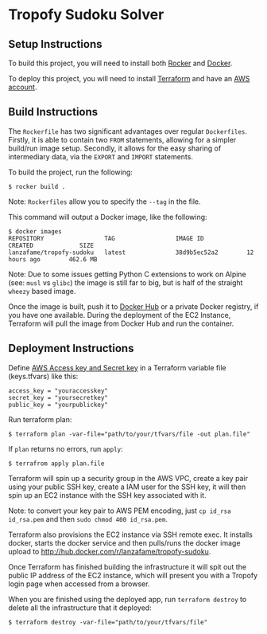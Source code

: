 # Tropofy Sudoku Solver

## Setup Instructions

To build this project, you will need to install both [Rocker](https://github.com/grammarly/rocker) and [Docker](https://docker.com).

To deploy this project, you will need to install [Terraform](https://www.terrafrom.io) and have an [AWS account](https://aws.amazon.com).

## Build Instructions

The `Rockerfile` has two significant advantages over regular `Dockerfiles`. Firstly, it is able to contain two `FROM` statements, allowing for a simpler build/run image setup. Secondly, it allows for the easy sharing of intermediary data, via the `EXPORT` and `IMPORT` statements.

To build the project, run the following:

```
$ rocker build .
```

Note: `Rockerfiles` allow you to specify the `--tag` in the file.

This command will output a Docker image, like the following:

```
$ docker images
REPOSITORY                 TAG                 IMAGE ID            CREATED             SIZE
lanzafame/tropofy-sudoku   latest              38d9b5ec52a2        12 hours ago        462.6 MB
```

Note: Due to some issues getting Python C extensions to work on Alpine (see: `musl` vs `glibc`) the image is still far to big, but is half of the straight `wheezy` based image.

Once the image is built, push it to [Docker Hub](https://hub.docker.com) or a private Docker registry, if you have one available. During the deployment of the EC2 Instance, Terraform will pull the image from Docker Hub and run the container.

## Deployment Instructions

Define [AWS Access key and Secret key](https://console.aws.amazon.com/iam/home?#security_credential) in a Terraform variable file (keys.tfvars) like this:
```
access_key = "youraccesskey"
secret_key = "yoursecretkey"
public_key = "yourpublickey"
```

Run terraform plan:
```
$ terraform plan -var-file="path/to/your/tfvars/file -out plan.file"
```

If `plan` returns no errors, run `apply`:
```
$ terrafrom apply plan.file
```

Terraform will spin up a security group in the AWS VPC, create a key pair using your public SSH key, create a IAM user for the SSH key, it will then spin up an EC2 instance with the SSH key associated with it.

Note: to convert your key pair to AWS PEM encoding, just `cp id_rsa id_rsa.pem` and then `sudo chmod 400 id_rsa.pem`.

Terraform also provisions the EC2 instance via SSH remote exec. It installs docker, starts the docker service and then pulls/runs the docker image upload to http://hub.docker.com/r/lanzafame/tropofy-sudoku.

Once Terraform has finished building the infrastructure it will spit out the public IP address of the EC2 instance, which will present you with a Tropofy login page when accessed from a browser.

When you are finished using the deployed app, run `terraform destroy` to delete all the infrastructure that it deployed:

```
$ terraform destroy -var-file="path/to/your/tfvars/file"
```

